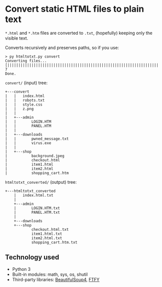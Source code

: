 # Convert static HTML files to plain text

`*.html` and `*.htm` files are converted to `.txt`, (hopefully) keeping only the visible text.

Converts recursively and preserves paths, so if you use:

```
> py htmltotxt.py convert
Converting files...
[||||||||||||||||||||||||||||||||||||||||||||||||||||||||||||||||||||||||||||||||||||||||||||||||||||] 7
Done.
```

`convert/` (input) tree:

```
+---convert
|   |   index.html
|   |   robots.txt
|   |   style.css
|   |   z.png
|   |
|   +---admin
|   |       LOGIN.HTM
|   |       PANEL.HTM
|   |
|   +---downloads
|   |       pwned_message.txt
|   |       virus.exe
|   |
|   +---shop
|           background.jpeg
|           checkout.html
|           item1.html
|           item2.html
|           shopping_cart.htm
```

`htmltotxt_converted/` (output) tree:

```
+---htmltotxt_converted
    |   index.html.txt
    |
    +---admin
    |       LOGIN.HTM.txt
    |       PANEL.HTM.txt
    |
    +---downloads
    +---shop
            checkout.html.txt
            item1.html.txt
            item2.html.txt
            shopping_cart.htm.txt
```

## Technology used

* Python 3
* Built-in modules: math, sys, os, shutil
* Third-party libraries: [BeautifulSoup4](https://www.crummy.com/software/BeautifulSoup/bs4/doc/), [FTFY](https://github.com/LuminosoInsight/python-ftfy)
